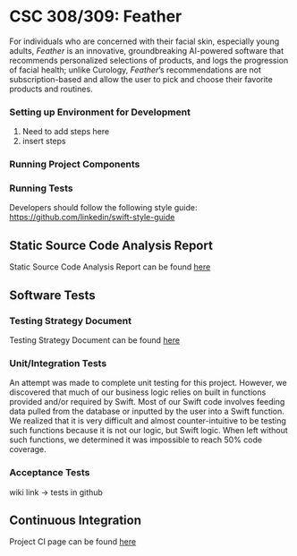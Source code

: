 # CSC 308/309: Feather
For individuals who are concerned with their facial skin, especially young adults, _Feather_ is an innovative, groundbreaking AI-powered software that recommends personalized selections of products, and logs the progression of facial health; unlike Curology, _Feather_’s recommendations are not subscription-based and allow the user to pick and choose their favorite products and routines.
### Setting up Environment for Development
1. Need to add steps here
2. insert steps

### Running Project Components

### Running Tests

Developers should follow the following style guide:
https://github.com/linkedin/swift-style-guide

## Static Source Code Analysis Report
Static Source Code Analysis Report can be found [here](https://github.com/mmachiya/feather/wiki/Static-Source-Code-Analysis-Report)
## Software Tests
### Testing Strategy Document
Testing Strategy Document can be found [here](https://github.com/mmachiya/feather/wiki/Testing-Strategy-Document)
### Unit/Integration Tests
   An attempt was made to complete unit testing for this project. However, we discovered that much of our business logic relies on built in functions provided and/or required by Swift. Most of our Swift code involves feeding data pulled from the database or inputted by the user into a Swift function. We realized that it is very difficult and almost counter-intuitive to be testing such functions because it is not our logic, but Swift logic. When left without such functions, we determined it was impossible to reach 50% code coverage. 
### Acceptance Tests
wiki link -> tests in github
## Continuous Integration
Project CI page can be found [here](https://travis-ci.org/mmachiya/feather)


